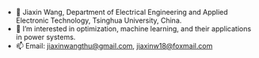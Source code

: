 - 👋 Jiaxin Wang, Department of Electrical Engineering and Applied Electronic Technology, Tsinghua University, China.
- 👀 I’m interested in optimization, machine learning, and their applications in power systems.
- 📫 Email: jiaxinwangthu@gmail.com, jiaxinw18@foxmail.com

<!---
JiaxinWang-thu/JiaxinWang-thu is a ✨ special ✨ repository because its `README.md` (this file) appears on your GitHub profile.
You can click the Preview link to take a look at your changes.
--->
